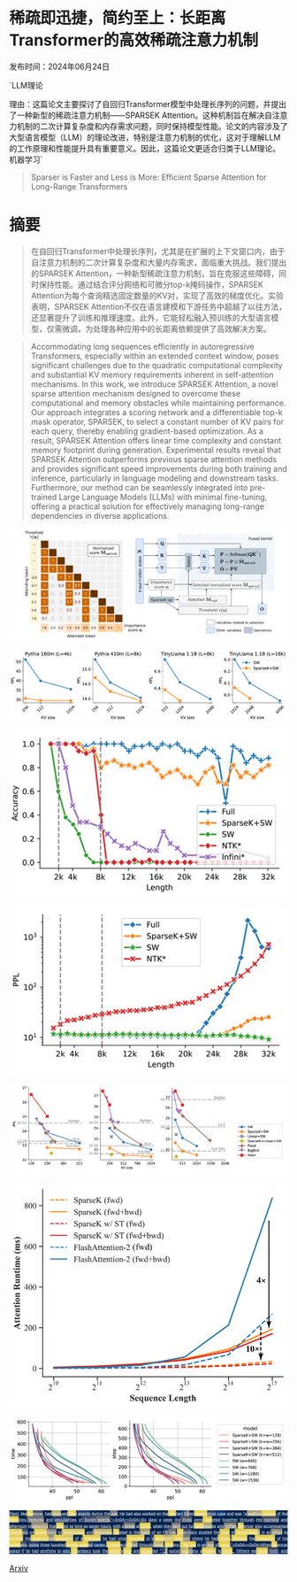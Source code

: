 # 稀疏即迅捷，简约至上：长距离Transformer的高效稀疏注意力机制

发布时间：2024年06月24日

`LLM理论

理由：这篇论文主要探讨了自回归Transformer模型中处理长序列的问题，并提出了一种新型的稀疏注意力机制——SPARSEK Attention。这种机制旨在解决自注意力机制的二次计算复杂度和内存需求问题，同时保持模型性能。论文的内容涉及了大型语言模型（LLM）的理论改进，特别是注意力机制的优化，这对于理解LLM的工作原理和性能提升具有重要意义。因此，这篇论文更适合归类于LLM理论。` `机器学习`

> Sparser is Faster and Less is More: Efficient Sparse Attention for Long-Range Transformers

# 摘要

> 在自回归Transformer中处理长序列，尤其是在扩展的上下文窗口内，由于自注意力机制的二次计算复杂度和大量内存需求，面临重大挑战。我们提出的SPARSEK Attention，一种新型稀疏注意力机制，旨在克服这些障碍，同时保持性能。通过结合评分网络和可微分top-k掩码操作，SPARSEK Attention为每个查询精选固定数量的KV对，实现了高效的梯度优化。实验表明，SPARSEK Attention不仅在语言建模和下游任务中超越了以往方法，还显著提升了训练和推理速度。此外，它能轻松融入预训练的大型语言模型，仅需微调，为处理各种应用中的长距离依赖提供了高效解决方案。

> Accommodating long sequences efficiently in autoregressive Transformers, especially within an extended context window, poses significant challenges due to the quadratic computational complexity and substantial KV memory requirements inherent in self-attention mechanisms. In this work, we introduce SPARSEK Attention, a novel sparse attention mechanism designed to overcome these computational and memory obstacles while maintaining performance. Our approach integrates a scoring network and a differentiable top-k mask operator, SPARSEK, to select a constant number of KV pairs for each query, thereby enabling gradient-based optimization. As a result, SPARSEK Attention offers linear time complexity and constant memory footprint during generation. Experimental results reveal that SPARSEK Attention outperforms previous sparse attention methods and provides significant speed improvements during both training and inference, particularly in language modeling and downstream tasks. Furthermore, our method can be seamlessly integrated into pre-trained Large Language Models (LLMs) with minimal fine-tuning, offering a practical solution for effectively managing long-range dependencies in diverse applications.

![稀疏即迅捷，简约至上：长距离Transformer的高效稀疏注意力机制](../../../paper_images/2406.16747/x1.png)

![稀疏即迅捷，简约至上：长距离Transformer的高效稀疏注意力机制](../../../paper_images/2406.16747/x2.png)

![稀疏即迅捷，简约至上：长距离Transformer的高效稀疏注意力机制](../../../paper_images/2406.16747/x3.png)

![稀疏即迅捷，简约至上：长距离Transformer的高效稀疏注意力机制](../../../paper_images/2406.16747/x4.png)

![稀疏即迅捷，简约至上：长距离Transformer的高效稀疏注意力机制](../../../paper_images/2406.16747/x5.png)

![稀疏即迅捷，简约至上：长距离Transformer的高效稀疏注意力机制](../../../paper_images/2406.16747/x6.png)

![稀疏即迅捷，简约至上：长距离Transformer的高效稀疏注意力机制](../../../paper_images/2406.16747/x7.png)

![稀疏即迅捷，简约至上：长距离Transformer的高效稀疏注意力机制](../../../paper_images/2406.16747/x8.png)

[Arxiv](https://arxiv.org/abs/2406.16747)